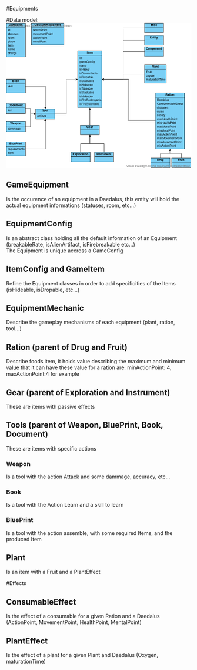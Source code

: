 #Equipments

#Data model: ![alt text](./items.vpd.png)

## GameEquipment
Is the occurence of an equipment in a Daedalus,  this entity will hold the actual equipment informations (statuses, room, etc...)

## EquipmentConfig
Is an abstract class holding all the default information of an Equipment (breakableRate, isAlienArtifact, isFirebreakable etc...)  
The Equipment is unique accross a GameConfig

## ItemConfig and GameItem
Refine the Equipment classes in order to add specificities of the Items (isHideable, isDropable, etc...) 

## EquipmentMechanic
Describe the gameplay mechanisms of each equipment (plant, ration, tool...)


## Ration (parent of Drug and Fruit)

Describe foods item, it holds value describing the maximum and minimum value that it can have
these value for a ration are: minActionPoint: 4, maxActionPoint:4 for example

## Gear (parent of Exploration and Instrument)

These are items with passive effects

## Tools (parent of Weapon, BluePrint, Book, Document)

These are items with specific actions

### Weapon

Is a tool with the action Attack and some dammage, accuracy, etc...

### Book

Is a tool with the Action Learn and a skill to learn

### BluePrint

Is a tool with the action assemble, with some required Items, and the produced Item

## Plant

Is an item with a Fruit and a PlantEffect

#Effects

## ConsumableEffect

Is the effect of a consumable for a given Ration and a Daedalus (ActionPoint, MovementPoint, HealthPoint, MentalPoint)

## PlantEffect

Is the effect of a plant for a given Plant and Daedalus (Oxygen, maturationTime)